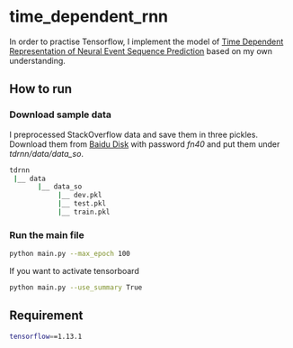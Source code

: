 # time_dependent_rnn

In order to practise Tensorflow, I implement the model of [Time Dependent Representation of Neural Event Sequence Prediction](https://arxiv.org/abs/1708.00065)
based on my own understanding.


## How to run

### Download sample data
I preprocessed StackOverflow data and save them in three pickles. Download them from [Baidu Disk](https://pan.baidu.com/s/1O5yLWckrWzFaS9ku2N_7xw) with password *fn40* and 
put them under *tdrnn/data/data_so*.

```bash
tdrnn
 |__ data
       |__ data_so
            |__ dev.pkl
            |__ test.pkl
            |__ train.pkl
```

### Run the main file

```bash
python main.py --max_epoch 100
```

If you want to activate tensorboard


```bash
python main.py --use_summary True
```


## Requirement

```bash
tensorflow==1.13.1
```